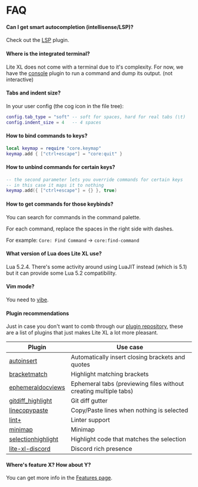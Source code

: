 # FAQ

#### Can I get smart autocompletion (intellisense/LSP)?

Check out the [LSP] plugin.

#### Where is the integrated terminal?

Lite XL does not come with a terminal due to it's complexity.
For now, we have the [console] plugin to run a command and dump its output. (not interactive)

#### Tabs and indent size?

In your user config (the cog icon in the file tree):

```lua
config.tab_type = "soft" -- soft for spaces, hard for real tabs (\t)
config.indent_size = 4   -- 4 spaces
```

#### How to bind commands to keys?

```lua
local keymap = require "core.keymap"
keymap.add { ["ctrl+escape"] = "core:quit" }
```

#### How to unbind commands for certain keys?

```lua
-- the second parameter lets you override commands for certain keys
-- in this case it maps it to nothing
keymap.add({ ["ctrl+escape"] = {} }, true)
```

#### How to get commands for those keybinds?

You can search for commands in the command palette.

For each command, replace the spaces in the right side with dashes.

For example: `Core: Find Command` → `core:find-command`

#### What version of Lua does Lite XL use?

Lua 5.2.4. There's some activity around using LuaJIT instead (which is 5.1) but it can provide some Lua 5.2 compatibility.

#### Vim mode?

You need to [vibe].

#### Plugin recommendations

Just in case you don't want to comb through our [plugin repository][1],
these are a list of plugins that just makes Lite XL a lot more pleasant.

| Plugin               | Use case
| ---                  | ---
| [autoinsert]         | Automatically insert closing brackets and quotes
| [bracketmatch]       | Highlight matching brackets
| [ephemeraldocviews]  | Ephemeral tabs (previewing files without creating multiple tabs)
| [gitdiff_highlight]  | Git diff gutter
| [linecopypaste]      | Copy/Paste lines when nothing is selected
| [lint+]              | Linter support
| [minimap]            | Minimap
| [selectionhighlight] | Highlight code that matches the selection
| [lite-xl-discord]    | Discord rich presence |

#### Where's feature X? How about Y?

You can get more info in the [Features page](/about/features).


[LSP]:                https://github.com/jgmdev/lite-xl-lsp
[console]:            https://github.com/franko/console
[vibe]:               https://github.com/eugenpt/lite-xl-vibe
[autoinsert]:         https://github.com/lite-xl/lite-plugins/blob/master/plugins/autoinsert.lua?raw=1
[bracketmatch]:       https://github.com/lite-xl/lite-plugins/blob/master/plugins/bracketmatch.lua?raw=1
[ephemeraldocviews]:  https://github.com/lite-xl/lite-plugins/blob/master/plugins/ephemeraldocviews.lua?raw=1
[gitdiff_highlight]:  https://github.com/vincens2005/lite-xl-gitdiff-highlight
[linecopypaste]:      https://github.com/lite-xl/lite-plugins/blob/master/plugins/linecopypaste.lua?raw=1
[lint+]:              https://github.com/liquid600pgm/lintplus
[minimap]:            https://github.com/lite-xl/lite-plugins/blob/master/plugins/minimap.lua?raw=1
[selectionhighlight]: https://github.com/lite-xl/lite-plugins/blob/master/plugins/selectionhighlight.lua?raw=1
[lite-xl-discord]:    https://github.com/vincens2005/lite-xl-discord

[1]: https://github.com/lite-xl/lite-plugins
